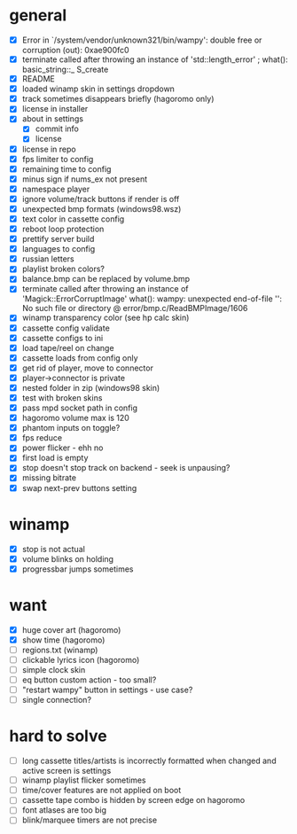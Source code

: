 # general

- [x] Error in `/system/vendor/unknown321/bin/wampy': double free or corruption (out): 0xae900fc0
- [x] terminate called after throwing an instance of 'std::length_error' ; what():  basic_string::_ S_create
- [x] README
- [x] loaded winamp skin in settings dropdown
- [x] track sometimes disappears briefly (hagoromo only)
- [x] license in installer
- [x] about in settings
  - [x] commit info
  - [x] license
- [x] license in repo
- [x] fps limiter to config
- [x] remaining time to config
- [x] minus sign if nums_ex not present
- [x] namespace player
- [x] ignore volume/track buttons if render is off
- [x] unexpected bmp formats (windows98.wsz)
- [x] text color in cassette config
- [x] reboot loop protection
- [x] prettify server build
- [x] languages to config
- [x] russian letters
- [x] playlist broken colors?
- [x] balance.bmp can be replaced by volume.bmp
- [x] terminate called after throwing an instance of 'Magick::ErrorCorruptImage' what():  wampy: unexpected
  end-of-file '': No such file or directory @ error/bmp.c/ReadBMPImage/1606
- [x] winamp transparency color (see hp calc skin)
- [x] cassette config validate
- [x] cassette configs to ini
- [x] load tape/reel on change
- [x] cassette loads from config only
- [x] get rid of player, move to connector
- [x] player->connector is private
- [x] nested folder in zip (windows98 skin)
- [x] test with broken skins
- [x] pass mpd socket path in config
- [x] hagoromo volume max is 120
- [x] phantom inputs on toggle?
- [x] fps reduce
- [x] power flicker - ehh no
- [x] first load is empty
- [x] stop doesn't stop track on backend - seek is unpausing?
- [x] missing bitrate
- [x] swap next-prev buttons setting

# winamp

- [x] stop is not actual
- [x] volume blinks on holding
- [x] progressbar jumps sometimes

# want

- [x] huge cover art (hagoromo)
- [x] show time (hagoromo)
- [ ] regions.txt (winamp)
- [ ] clickable lyrics icon (hagoromo)
- [ ] simple clock skin
- [ ] eq button custom action - too small?
- [ ] "restart wampy" button in settings - use case?
- [ ] single connection?

# hard to solve

- [ ] long cassette titles/artists is incorrectly formatted when changed and active screen is settings
- [ ] winamp playlist flicker sometimes
- [ ] time/cover features are not applied on boot
- [ ] cassette tape combo is hidden by screen edge on hagoromo
- [ ] font atlases are too big
- [ ] blink/marquee timers are not precise